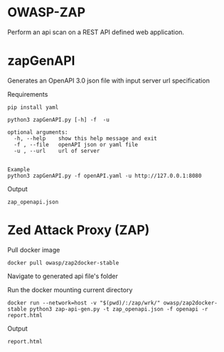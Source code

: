 # OWASP-ZAP
Perform an api scan on a REST API defined web application.
# zapGenAPI
Generates an OpenAPI 3.0 json file with input server url specification

Requirements
```
pip install yaml
```

```
python3 zapGenAPI.py [-h] -f  -u

optional arguments:
  -h, --help    show this help message and exit
  -f , --file   openAPI json or yaml file
  -u , --url    url of server
  
  
Example
python3 zapGenAPI.py -f openAPI.yaml -u http://127.0.0.1:8080
```
Output
```
zap_openapi.json
```
# Zed Attack Proxy (ZAP)
Pull docker image
```
docker pull owasp/zap2docker-stable
```
Navigate to generated api file's folder

Run the docker mounting current directory
```
docker run --network=host -v "$(pwd)/:/zap/wrk/" owasp/zap2docker-stable python3 zap-api-gen.py -t zap_openapi.json -f openapi -r report.html
```
Output
```
report.html
```

